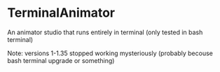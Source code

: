 # TerminalAnimator
An animator studio that runs entirely in terminal (only tested in bash terminal)

Note: versions 1-1.35 stopped working mysteriously (probably becouse bash terminal upgrade or something)
